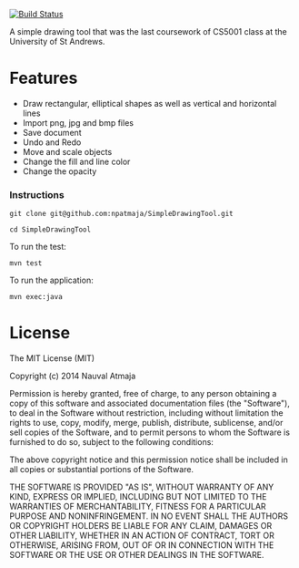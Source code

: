 [![Build Status](https://travis-ci.org/npatmaja/SimpleDrawingTool.svg?branch=master)](https://travis-ci.org/npatmaja/SimpleDrawingTool)

A simple drawing tool that was the last coursework of CS5001 class at the University of St Andrews.

# Features
- Draw rectangular, elliptical shapes as well as vertical and horizontal lines
- Import png, jpg and bmp files
- Save document
- Undo and Redo
- Move and scale objects
- Change the fill and line color
- Change the opacity

### Instructions
```
git clone git@github.com:npatmaja/SimpleDrawingTool.git

cd SimpleDrawingTool
```
To run the test:
```
mvn test
```
To run the application:
```
mvn exec:java
```

# License
The MIT License (MIT)

Copyright (c) 2014 Nauval Atmaja

Permission is hereby granted, free of charge, to any person obtaining a copy
of this software and associated documentation files (the "Software"), to deal
in the Software without restriction, including without limitation the rights
to use, copy, modify, merge, publish, distribute, sublicense, and/or sell
copies of the Software, and to permit persons to whom the Software is
furnished to do so, subject to the following conditions:

The above copyright notice and this permission notice shall be included in
all copies or substantial portions of the Software.

THE SOFTWARE IS PROVIDED "AS IS", WITHOUT WARRANTY OF ANY KIND, EXPRESS OR
IMPLIED, INCLUDING BUT NOT LIMITED TO THE WARRANTIES OF MERCHANTABILITY,
FITNESS FOR A PARTICULAR PURPOSE AND NONINFRINGEMENT. IN NO EVENT SHALL THE
AUTHORS OR COPYRIGHT HOLDERS BE LIABLE FOR ANY CLAIM, DAMAGES OR OTHER
LIABILITY, WHETHER IN AN ACTION OF CONTRACT, TORT OR OTHERWISE, ARISING FROM,
OUT OF OR IN CONNECTION WITH THE SOFTWARE OR THE USE OR OTHER DEALINGS IN
THE SOFTWARE.

